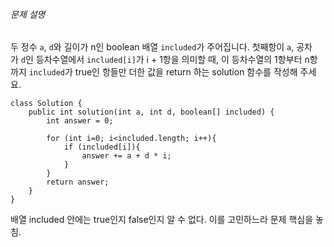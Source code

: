 ###### 문제 설명
두 정수 `a`, `d`와 길이가 n인 boolean 배열 `included`가 주어집니다. 첫째항이 `a`, 공차가 `d`인 등차수열에서 `included[i]`가 i + 1항을 의미할 때, 이 등차수열의 1항부터 n항까지 `included`가 true인 항들만 더한 값을 return 하는 solution 함수를 작성해 주세요.

```
class Solution {
    public int solution(int a, int d, boolean[] included) {
        int answer = 0;
        
        for (int i=0; i<included.length; i++){
            if (included[i]){
                answer += a + d * i;
            }
        }
        return answer;
    }
}
```

배열 included 안에는 true인지 false인지 알 수 없다. 이를 고민하느라 문제 핵심을 놓침.